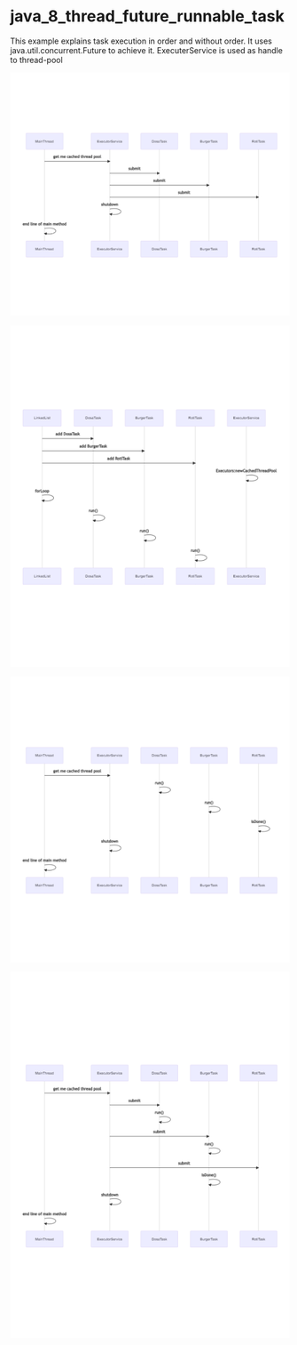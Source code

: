 # java_8_thread_future_runnable_task
This example explains task execution in order and without order. It uses java.util.concurrent.Future to achieve it. ExecuterService is used as handle to thread-pool



![StartMain.png](images/StartMain.png)

![StartMainLinkedListOrderedlJob.png](images/StartMainLinkedListOrderedlJob.png)

![StartMainSequentialJob.png](images/StartMainSequentialJob.png)

![StartMainSequentialJobFailed.png](images/StartMainSequentialJobFailed.png)
